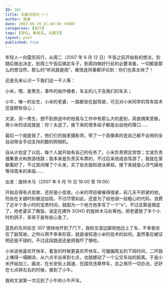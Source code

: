 ```yaml
---
ID: 102
title: 北戴河游记（一）
author: 唐睿
date: 2007-06-19 21:48:50 +0800
categories: [旅行]
tags: [游记, 秦皇岛, 北戴河]
layout: post
published: true
---
```


年轻人一向雷厉风行，从周二（2007 年 6 月 12 日）午饭之前开始有的想法，到随后做出决定，到周三午饭后搞定车子，到周四做好行前的必要准备，一切都是那么的想当然，那么的“听风就是雨”，难怪连同事都评论到：你们也真太快了！

还是先来认识一下我们这一干人等：

小米，嗯，是男生，事件的始作俑者，车主的儿子及我们的车夫；

小牛，唯一的女生，小米的老婆，一路都坐在副驾驶，可见对小米同学的驾车技术还是颇有信心；

文波，另一男生，想不到旅途中的他竟与工作中有那么大的差别，简直搞笑至极，用小米的话说就是：你丫太逗了。接下来的很多段子都是出自他的尊口……

最后一个就是我了，他们仨的独家摄影师，带了一个高像素的连自己都不会用的全自动带全手动支持的数码照相机。

自从计划定了以后，每个人就开始有自己的任务了。小米负责预定宾馆；文波负责搜集景点和旅游线路；我本来是负责买车票的，不过后来改成自驾游了，我就在家歇着好了，不过其间理了个头发，买了些衣服和游泳裤衩。接下来就是心浮气躁地等待周末的来临……

出发：旋转木马（2007 年 6 月 15 日 18:00 至 19:00）

开始总得有点变故，还好是小变故。小米的项目被催得很紧，前几天不抓紧的他，险些在关键时刻被迫加班。不过尽管如此，还是为了给他调一段粗心的代码，浪费了近半个多小时的宝贵时间，就因为一个地方他多写了一个"s"。不过总算是搞定了，他老婆买了晚饭，说定在建外 SOHO 的旋转木马处等他。把老婆放了半个小时的鸽子，哥哥于是有些心急了。

蓝色的东风标志 307 很快地开到了门下，我和文波边鄙视他边上了车，不幸我坐在了副驾驶。之所以用不幸来形容，就是谁知道小米的技术的如何。虽然事后被证明还是不错的，不过这段路途还是把我吓了够呛。

小米说他喜欢开快车，着急的时候更喜欢开快车。可偏偏周五的下班时间，二环路上堵得一塌糊涂，从六点半出来到七点，也就挪动了一个公交车站的距离。于是小米开始加三、画龙、在长安街上超速、在国贸违章停车，总之用尽一切办法，还好在七点钟左右的时候，接到了小牛。

我和文波第一次见到了小牛和小牛开车。
